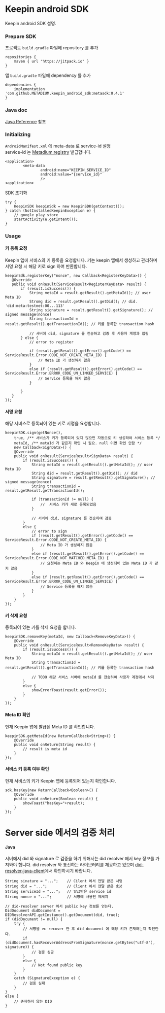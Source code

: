 # Keepin android SDK
Keepin android SDK 설명.

### Prepare SDK
프로젝트 `build.gradle` 파일에 repository 를 추가
```
repositories {
    maven { url "https://jitpack.io" }
}
```


앱 `build.gradle` 파일에 dependency 를 추가
```
dependencies {
    implementation 'com.github.METADIUM.keepin_android_sdk:metasdk:0.4.1'
}
```

### Java doc
[Java Reference](https://metadium.github.io/keepin_android_sdk/index.html) 참조

### Initializing
`AndroidManifest.xml` 에 meta-data 로 service-id 설정<br>
service-id 는 [Metadium registry](https://github.com/METADIUM/meta-SP-Registry/blob/master/service_registry.md) 발급합니다.  

```
<application>
        <meta-data
                android:name="KEEPIN_SERVICE_ID"
                android:value="{service_id}"
                />
<application>
```
SDK 초기화
```
try {
    KeepinSDK keepinSdk = new KeepinSDK(getContext());
} catch (NotInstalledKeepinException e) {
    // google play store
    startActivity(e.getIntent());
}
```

### Usage
#### 키 등록 요청
Keepin 앱에 서비스의 키 등록을 요청합니다.
키는 keepin 앱에서 생성하고 관리하며 서명 요청 시 해당 키로 sign 하여 반환합니다.
```
keepinSdk.registerKey("nonce", new Callback<RegisterKeyData>() {
   @Override
   public void onResult(ServiceResult<RegisterKeyData> result) {
       if (result.isSuccess()) {
           String metaId = result.getResult().getMetaId(); // user Meta ID
           Stromg did = result.getResult().getDid(); // did. 'did:meta:testnet:00...113'
           String signature = result.getResult().getSignature(); // signed message(nonce)
           String transactionId = result.getResult().getTransactionId(); // 키를 등록한 transaction hash

           // 서버에 did, signature 를 전송하고 검증 후 사용자 계정과 맵핑
       } else {
           // error to register

           if (result.getResult().getError().getCode() == ServiceResult.Error.CODE_NOT_CREATE_META_ID) {
               // Meta ID 가 생성하지 않음
           }
           else if (result.getResult().getError().getCode() == ServiceResult.Error.ERROR_CODE_UN_LINKED_SERVICE) {
               // Service 등록을 하지 않음
           }

       }
   }
});
```

#### 서명 요청
해당 서비스로 등록되어 있는 키로 서명을 요청합니다.
```
keepinSDK.sign(getNonce(),
    true, /** 서비스가 키가 등록되어 있지 않으면 자동으로 키 생성하여 서비스 등록 */
    metaId, /** metaId 가 같은지 확인 시 필요. null 이면 확인 안함 */
    new Callback<SignData>() {
    @Override
    public void onResult(ServiceResult<SignData> result) {
        if (result.isSuccess()) {
            String metaId = result.getResult().getMetaId(); // user Meta ID
            String did = result.getResult().getDid(); // did
            String signature = result.getResult().getSignature(); // signed message(nonce)
            String transactionId = result.getResult.getTransactionId();

            if (transactionId != null) {
                //  서비스 키가 새로 등록되었음
            }

            // 서버에 did, signature 를 전송하여 검증
        }
        else {
            // error to sign
            if (result.getResult().getError().getCode() == ServiceResult.Error.CODE_NOT_CREATE_META_ID) {
                // Meta ID 가 생성하지 않음
            }
            else if (result.getResult().getError().getCode() == ServiceResult.Error.CODE_NOT_MATCHED_META_ID) {
                // 요청하는 Meta ID 와 Keepin 에 생성되어 있는 Meta ID 가 같지 않음
            }
            else if (result.getResult().getError().getCode() == ServiceResult.Error.ERROR_CODE_UN_LINKED_SERVICE) {
                // Service 등록을 하지 않음
            }
        }
    }
});
```
#### 키 삭제 요청
등록되어 있는 키를 삭제 요청을 합니다.
```
keepinSDK.removeKey(metaId, new Callback<RemoveKeyData>() {
    @Override
    public void onResult(ServiceResult<RemoveKeyData> result) {
        if (result.isSuccess()) {
            String metaId = result.getResult().getMetaId(); // user Meta ID
            String transactionId = result.getResult().getTransactionId(); // 키를 등록한 transaction hash

            // TODO 해당 서비스 서버에 metaId 를 전송하여 사용자 계정에서 삭제
        }
        else {
            showErrorToast(result.getError());
        }
    }
});
```

#### Meta ID 확인
현재 Keepin 앱에 발급된 Meta ID 를 확인합니다.
```
keepinSDK.getMetaId(new ReturnCallback<String>() {
    @Override
    public void onReturn(String result) {
        // result is meta id
    }
});
```

#### 서비스 키 등록 여부 확인
현재 서비스의 키가 Keepin 앱에 등록되어 있는지 확인합니다.
```
sdk.hasKey(new ReturnCallback<Boolean>() {
    @Override
    public void onReturn(Boolean result) {
        showToast("hasKey="+result);
    }
});
```


# Server side 에서의 검증 처리
#### Java
서버에서 did 와 signature 로 검증을 하기 위해서는 did resolver 에서 key 정보를 가져와야 합니다.
did resolver 와 통신하는 라이브러리를 제공하고 있으며 [did-resolver-java-client](https://github.com/METADIUM/did-resolver-java-client)에서 확인하시기 바랍니다.

```
String sinature = "...";    // Cilent 에서 전달 받은 서명
String did = "...";         // Client 에서 전달 받은 did
String serviceId = "...";   // 발급받은 service id
String nonce = "...";       // 서명에 사용된 메세지

// did-resolver server 에서 public key 정보를 얻는다.
DidDocument didDocument = DIDResolverAPI.getInstance().getDocument(did, true);
if (didDocument != null) {
    try {
        // 서명을 ec-recover 한 후 did document 에 해당 키가 존재하는지 확인한다.
        if (didDocument.hasRecoverAddressFromSignature(nonce.getBytes("utf-8"), signature)) {
            // 검증 성공
        }
        else {
            // Not found public key
        }
    }
    catch (SignatureException e) {
        // 검증 실패
    }
}
else {
    // 존재하지 않는 DID
}
```
